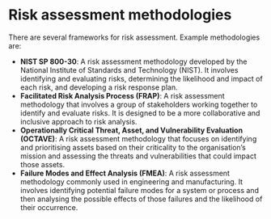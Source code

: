# Risk assessment methodologies

There are several frameworks for risk assessment. Example methodologies are:

* **NIST SP 800-30**: A risk assessment methodology developed by the National Institute of Standards and Technology (NIST). It involves identifying and evaluating risks, determining the likelihood and impact of each risk, and developing a risk response plan.
* **Facilitated Risk Analysis Process (FRAP)**: A risk assessment methodology that involves a group of stakeholders working together to identify and evaluate risks. It is designed to be a more collaborative and inclusive approach to risk analysis.
* **Operationally Critical Threat, Asset, and Vulnerability Evaluation (OCTAVE)**: A risk assessment methodology that focuses on identifying and prioritising assets based on their criticality to the organisation’s mission and assessing the threats and vulnerabilities that could impact those assets.
* **Failure Modes and Effect Analysis (FMEA)**: A risk assessment methodology commonly used in engineering and manufacturing. It involves identifying potential failure modes for a system or process and then analysing the possible effects of those failures and the likelihood of their occurrence.

